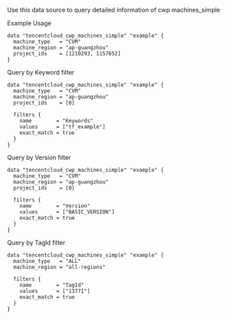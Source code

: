 Use this data source to query detailed information of cwp machines_simple

Example Usage

```hcl
data "tencentcloud_cwp_machines_simple" "example" {
  machine_type   = "CVM"
  machine_region = "ap-guangzhou"
  project_ids    = [1210293, 1157652]
}
```

Query by Keyword filter

```hcl
data "tencentcloud_cwp_machines_simple" "example" {
  machine_type   = "CVM"
  machine_region = "ap-guangzhou"
  project_ids    = [0]

  filters {
    name        = "Keywords"
    values      = ["tf_example"]
    exact_match = true
  }
}
```

Query by Version filter

```hcl
data "tencentcloud_cwp_machines_simple" "example" {
  machine_type   = "CVM"
  machine_region = "ap-guangzhou"
  project_ids    = [0]

  filters {
    name        = "Version"
    values      = ["BASIC_VERSION"]
    exact_match = true
  }
}
```

Query by TagId filter

```hcl
data "tencentcloud_cwp_machines_simple" "example" {
  machine_type   = "ALL"
  machine_region = "all-regions"

  filters {
    name        = "TagId"
    values      = ["13771"]
    exact_match = true
  }
}
```